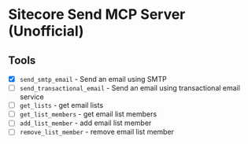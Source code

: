# Sitecore Send MCP Server (Unofficial)

## Tools

- [x] `send_smtp_email` - Send an email using SMTP
- [ ] `send_transactional_email` - Send an email using transactional email service
- [ ] `get_lists` - get email lists
- [ ] `get_list_members` - get email list members
- [ ] `add_list_member` - add email list member
- [ ] `remove_list_member` - remove email list member
